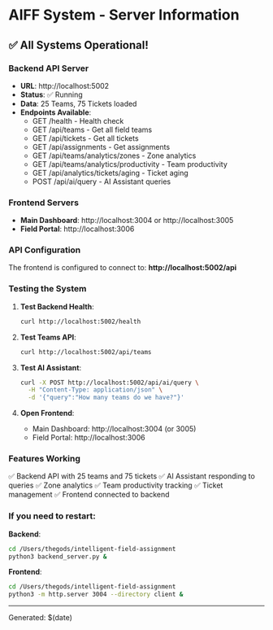 # AIFF System - Server Information

## ✅ All Systems Operational!

### Backend API Server
- **URL**: http://localhost:5002
- **Status**: ✅ Running
- **Data**: 25 Teams, 75 Tickets loaded
- **Endpoints Available**:
  - GET /health - Health check
  - GET /api/teams - Get all field teams
  - GET /api/tickets - Get all tickets
  - GET /api/assignments - Get assignments
  - GET /api/teams/analytics/zones - Zone analytics
  - GET /api/teams/analytics/productivity - Team productivity
  - GET /api/analytics/tickets/aging - Ticket aging
  - POST /api/ai/query - AI Assistant queries

### Frontend Servers
- **Main Dashboard**: http://localhost:3004 or http://localhost:3005
- **Field Portal**: http://localhost:3006

### API Configuration
The frontend is configured to connect to: **http://localhost:5002/api**

### Testing the System

1. **Test Backend Health**:
   ```bash
   curl http://localhost:5002/health
   ```

2. **Test Teams API**:
   ```bash
   curl http://localhost:5002/api/teams
   ```

3. **Test AI Assistant**:
   ```bash
   curl -X POST http://localhost:5002/api/ai/query \
     -H "Content-Type: application/json" \
     -d '{"query":"How many teams do we have?"}'
   ```

4. **Open Frontend**:
   - Main Dashboard: http://localhost:3004 (or 3005)
   - Field Portal: http://localhost:3006

### Features Working
✅ Backend API with 25 teams and 75 tickets
✅ AI Assistant responding to queries
✅ Zone analytics
✅ Team productivity tracking
✅ Ticket management
✅ Frontend connected to backend

### If you need to restart:

**Backend**:
```bash
cd /Users/thegods/intelligent-field-assignment
python3 backend_server.py &
```

**Frontend**:
```bash
cd /Users/thegods/intelligent-field-assignment
python3 -m http.server 3004 --directory client &
```

---
Generated: $(date)
